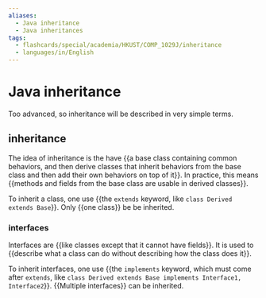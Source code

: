 ```yaml
---
aliases:
  - Java inheritance
  - Java inheritances
tags:
  - flashcards/special/academia/HKUST/COMP_1029J/inheritance
  - languages/in/English
---
```


# Java inheritance

Too advanced, so inheritance will be described in very simple terms.

## inheritance

The idea of inheritance is the have {{a base class containing common behaviors, and then derive classes that inherit behaviors from the base class and then add their own behaviors on top of it}}. In practice, this means {{methods and fields from the base class are usable in derived classes}}. <!--SR:!2024-03-21,38,290!2024-02-22,17,290-->

To inherit a class, one use {{the `extends` keyword, like `class Derived extends Base`}}. Only {{one class}} be be inherited. <!--SR:!2024-02-21,16,290!2024-02-22,17,290-->

### interfaces

Interfaces are {{like classes except that it cannot have fields}}. It is used to {{describe what a class can do without describing how the class does it}}. <!--SR:!2024-02-19,14,290!2024-02-20,15,290-->

To inherit interfaces, one use {{the `implements` keyword, which must come after `extends`, like `class Derived extends Base implements Interface1, Interface2`}}. {{Multiple interfaces}} can be inherited. <!--SR:!2024-02-19,14,290!2024-02-18,13,290-->
